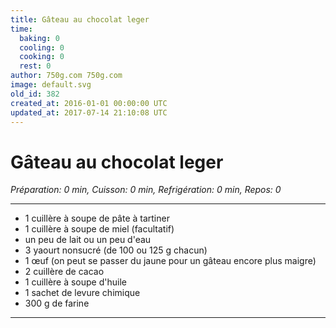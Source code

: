 ```yaml
---
title: Gâteau au chocolat leger
time:
  baking: 0
  cooling: 0
  cooking: 0
  rest: 0
author: 750g.com 750g.com
image: default.svg
old_id: 382
created_at: 2016-01-01 00:00:00 UTC
updated_at: 2017-07-14 21:10:08 UTC
---
```


# Gâteau au chocolat leger

*Préparation: 0 min, Cuisson: 0 min, Refrigération: 0 min, Repos: 0*

---

- 1 cuillère à soupe de pâte à tartiner
- 1 cuillère à soupe de miel (facultatif)
- un peu de lait ou un peu d'eau
- 3 yaourt nonsucré (de 100 ou 125 g chacun)
- 1 œuf (on peut se passer du jaune pour un gâteau encore plus maigre)
- 2 cuillère de cacao
- 1 cuillère à soupe d'huile
- 1 sachet de levure chimique
- 300 g de farine

---



